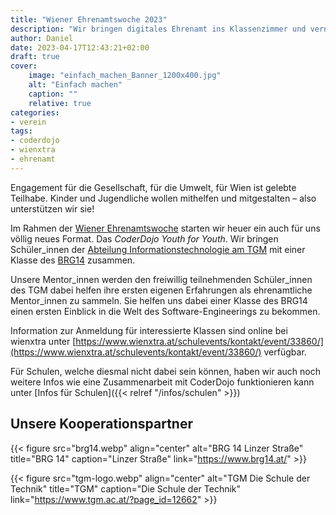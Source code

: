 ```yaml
---
title: "Wiener Ehrenamtswoche 2023"
description: "Wir bringen digitales Ehrenamt ins Klassenzimmer und vernetzten Schulen und SChüler_innen miteinander"
author: Daniel
date: 2023-04-17T12:43:21+02:00
draft: true
cover:
    image: "einfach_machen_Banner_1200x400.jpg"
    alt: "Einfach machen"
    caption: ""
    relative: true
categories:
- verein
tags:
- coderdojo
- wienxtra
- ehrenamt
---
```


Engagement für die Gesellschaft, für die Umwelt, für Wien ist gelebte Teilhabe. Kinder und Jugendliche wollen mithelfen und mitgestalten – also unterstützen wir sie!

Im Rahmen der [Wiener Ehrenamtswoche](ehrenamtswoche) starten wir heuer ein auch für uns völlig neues Format. Das _CoderDojo Youth for Youth_. Wir bringen Schüler_innen der [Abteilung Informationstechnologie am TGM](tgm) mit einer Klasse des [BRG14](brg14) zusammen.

Unsere Mentor_innen werden den freiwillig teilnehmenden Schüler_innen des TGM dabei helfen ihre ersten eigenen Erfahrungen als ehrenamtliche Mentor_innen zu sammeln. Sie helfen uns dabei einer Klasse des BRG14 einen ersten Einblick in die Welt des Software-Engineerings zu bekommen.

Information zur Anmeldung für interessierte Klassen sind online bei wienxtra unter [https://www.wienxtra.at/schulevents/kontakt/event/33860/](https://www.wienxtra.at/schulevents/kontakt/event/33860/) verfügbar.

Für Schulen, welche diesmal nicht dabei sein können, haben wir auch noch weitere Infos wie eine Zusammenarbeit mit CoderDojo funktionieren kann unter [Infos für Schulen]({{< relref "/infos/schulen" >}})

## Unsere Kooperationspartner

<!-- [![Logo BRG14](brg14.png#center "Logo BRG14")][brg14] -->

{{< figure src="brg14.webp" align="center" alt="BRG 14 Linzer Straße" title="BRG 14" caption="Linzer Straße" link="https://www.brg14.at/" >}}

{{< figure src="tgm-logo.webp" align="center" alt="TGM Die Schule der Technik" title="TGM" caption="Die Schule der Technik" link="https://www.tgm.ac.at/?page_id=12662" >}}


[ehrenamtswoche]: https://www.wienxtra.at/schulevents/wiener-ehrenamtswoche/
[tgm]: https://www.tgm.ac.at/?page_id=12662
[brg14]: https://www.brg14.at/